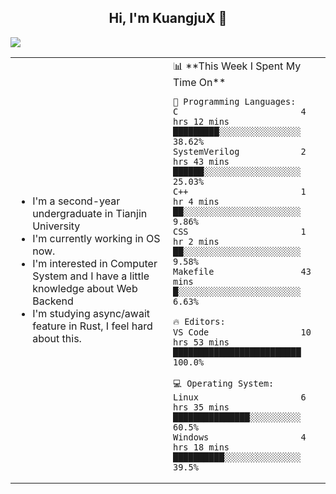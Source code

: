 <h2 align="center"> Hi, I'm KuangjuX 👋 </h2>
<p><img src="https://w.wallhaven.cc/full/nz/wallhaven-nz1e8j.jpg"></p>
<table>
    <tr>
        <td valign="center" width="50%">
            <ul>
                <li>I'm a second-year undergraduate in Tianjin University</li>
                <li>I'm currently working in OS now.</li>
                <li>I'm interested in Computer System and I have a little knowledge about Web Backend</li>
                <li>I'm studying async/await feature in Rust, I feel hard about this.</li>
            </ul>
        </td>
       <td valign="top" width="50%">
<!--START_SECTION:waka-->
📊 **This Week I Spent My Time On** 

```text
💬 Programming Languages: 
C                        4 hrs 12 mins       █████████░░░░░░░░░░░░░░░░   38.62% 
SystemVerilog            2 hrs 43 mins       ██████░░░░░░░░░░░░░░░░░░░   25.03% 
C++                      1 hr 4 mins         ██░░░░░░░░░░░░░░░░░░░░░░░   9.86% 
CSS                      1 hr 2 mins         ██░░░░░░░░░░░░░░░░░░░░░░░   9.58% 
Makefile                 43 mins             █░░░░░░░░░░░░░░░░░░░░░░░░   6.63%

🔥 Editors: 
VS Code                  10 hrs 53 mins      █████████████████████████   100.0%

💻 Operating System: 
Linux                    6 hrs 35 mins       ███████████████░░░░░░░░░░   60.5% 
Windows                  4 hrs 18 mins       ██████████░░░░░░░░░░░░░░░   39.5%

```


<!--END_SECTION:waka-->
</td></tr>
</table>


